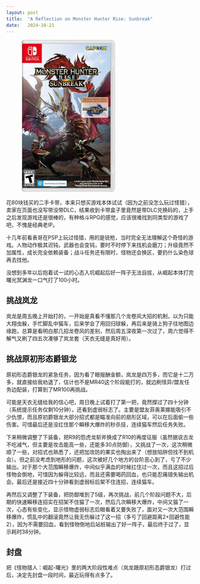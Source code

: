 ```yaml
---
layout: post
title:  "A Reflection on Monster Hunter Rise: Sunbreak"
date:   2024-10-21
---
```

<figure><img src="/assets/img/20241021-1.jpeg" width="60%" /></figure>

花80块钱买的二手卡带，本来只想买游戏本体试试（因为之前没怎么玩过怪猎），卖家在页面也没写带没带DLC，结果收到卡带盒子里竟然是带DLC兑换码的，上手之后发现游戏还是很棒的，有种格斗RPG的感觉，应该很难找到同类型的游戏了吧，不愧是经典老IP。

十几年前看表哥在PSP上玩过怪猎，用的是铳枪，当时完全无法理解这个奇怪的游戏。人物动作极其迟钝，武器也会变钝，要时不时停下来找机会磨刀；升级竟然不加属性，成长完全依赖装备；战斗任务还有限时，怪物还会换区，要扔什么染色球再去找他。

没想到多年以后抱着试一试的心态入坑崛起后好一阵子无法自拔，从崛起本体打完曙光冥渊龙一口气打了100小时。

## 挑战岚龙

岚龙是周五晚上开始打的，一开始是真看不懂那几个龙卷风大招的机制，以为只能大翔虫躲，手忙脚乱中猫车，后来学会了用回归球躲，再后来是骑上狗子往地图边缘跑，总算是看明白那几招龙卷风的差别，然后周五深夜第一次过了，周六觉得不解气又刷了四五次凑够了岚龙套（天衣无缝是真好用）。

## 挑战原初形态爵银龙

原初形态爵银龙的紧急任务，因为看了眼报酬金额，岚龙是四万多，而它是十二万多，就直接给我劝退了，估计也不是MR40这个阶段能打的，就边刷怪异/盟友任务边配装，打算到了MR100再挑战。

可能是天衣无缝给我的信心吧，周日晚上试着打了第一把，竟然撑过了四十分钟（系统提示任务仅剩10分钟），还看到虚弱标志了。主要是盟友菲奥莱娜能吸引不少仇恨，而且原初爵银龙大部分招式都是瞄准向前的扇形区域，可以在后面偷一些伤害。可惜最后还是没扛住那个瞬移大爆炸的秒杀技，连续猫车然后任务失败。

下来稍微调整了下装备，把R9的怨虎龙斩斧换成了R10的再度征服（虽然据说古龙不吃减气，但主要是攻击能高一些，还能多30点防御），又挑战了一次，这次稍微顺了一些，对招式也熟悉了，还把加攻防的果实也掏出来了（想放陷阱但找不到机会）。但之前没考虑到地形的问题，这次被好几个地方的台阶恶心到了，亏了不少输出。对于那个大范围瞬移爆炸，中间似乎满血的时候扛住过一次，而且这招过后怪物会倒地，可惜因为躲得比较远，而且还需要喝药回血，也只能忍痛错失输出机会。最后还是接近四十分钟看到虚弱标后架不住连招，连续猫车。

再然后又调整了下装备，把防御堆到了5级，再次挑战，前几个阶段问题不大，后期的快速瞬移连招实在招架不住猫了一次，然后几次瞬移大爆炸，中间又猫了一次，心态有些变化，显示怪物虚弱标志后眼看着又要失败了，面对又一次大范围瞬移爆炸，慌乱中的翻滚竟然让我无伤躲过了这一招（多亏了回避距离2+回避性能2），因为不需要回血，看到怪物倒地后站桩输出了好一阵子，最后终于过了，显示耗时38分钟。

## 封盘

把《怪物猎人：崛起-曙光》里的两大阶段性难点（岚龙跟原初形态爵银龙）打过后，决定先封盘一段时间，最近玩得有点多了。
